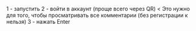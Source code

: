 1 - запустить
2 - войти в аккаунт (проще всего через QR) < Это нужно для того, чтобы просматривать все комментарии (без регистрации к нельзя)
3 - нажать Enter
